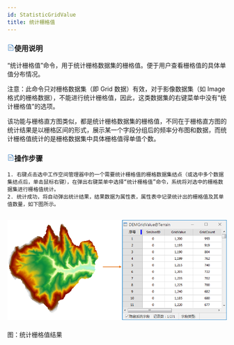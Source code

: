 ```yaml
---
id: StatisticGridValue
title: 统计栅格值
---
```

### ![](../../img/read.gif)使用说明

“统计栅格值”命令，用于统计栅格数据集的栅格值。便于用户查看栅格值的具体单值分布情况。

注意：此命令只对栅格数据集（即 Grid 数据）有效，对于影像数据集（如 Image
格式的栅格数据），不能进行统计栅格值，因此，这类数据集的右键菜单中没有“统计栅格值”的选项。

该功能与栅格直方图类似，都是统计栅格数据集的栅格值，不同在于栅格直方图的统计结果是以栅格区间的形式，展示某一个字段分组后的频率分布图和数据，而统计栅格值统计的是栅格数据集中具体栅格值得单值个数。

### ![](../../img/read.gif)操作步骤

    1. 右键点击选中工作空间管理器中的一个需要统计栅格值的栅格数据集结点（或选中多个数据集结点后，单击鼠标右键），在弹出右键菜单中选择“统计栅格值”命令，系统将对选中的栅格数据集进行栅格值统计。
    2. 统计成功，将自动弹出统计结果，结果数据为属性表，属性表中记录统计出的栅格值及其单值数量，如下图所示。
![](img/StatisticGridValue.png)  
---  
图：统计栅格值结果  
  



